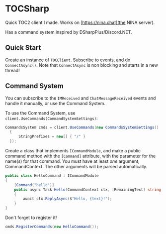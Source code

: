 # TOCSharp

Quick TOC2 client I made. Works on [https://nina.chat](the NINA server). 

Has a command system inspired by DSharpPlus/Discord.NET.

## Quick Start
Create an instance of `TOCClient`. Subscribe to events, and do `ConnectAsync()`. Note that `ConnectAsync` is non blocking and starts in a new thread!

## Command System
You can subscribe to the `IMReceived` and `ChatMessageReceived` events and handle it manually, or use the Command System. 

To use the Command System, use `client.UseCommands(CommandSystemSettings)`:
```cs
CommandsSystem cmds = client.UseCommands(new CommandsSystemSettings()
  {
      StringPrefixes = new[] { "/" }
  });
```

Create a class that implements `ICommandModule`, and make a public command method with the `[Command]` attribute, with the parameter for the name(s) for that command. You must have at least *one* argument, CommandContext. The other arguments will be parsed automatically.

```cs
public class HelloCommand : ICommandModule
{
    [Command("hello")]
    public async Task Hello(CommandContext ctx, [RemainingText] string text)
    {
        await ctx.ReplyAsync($"Hello, {text}!");
    }
}
```

Don't forget to register it!
```cs
cmds.RegisterCommands(new HelloCommand());
```
